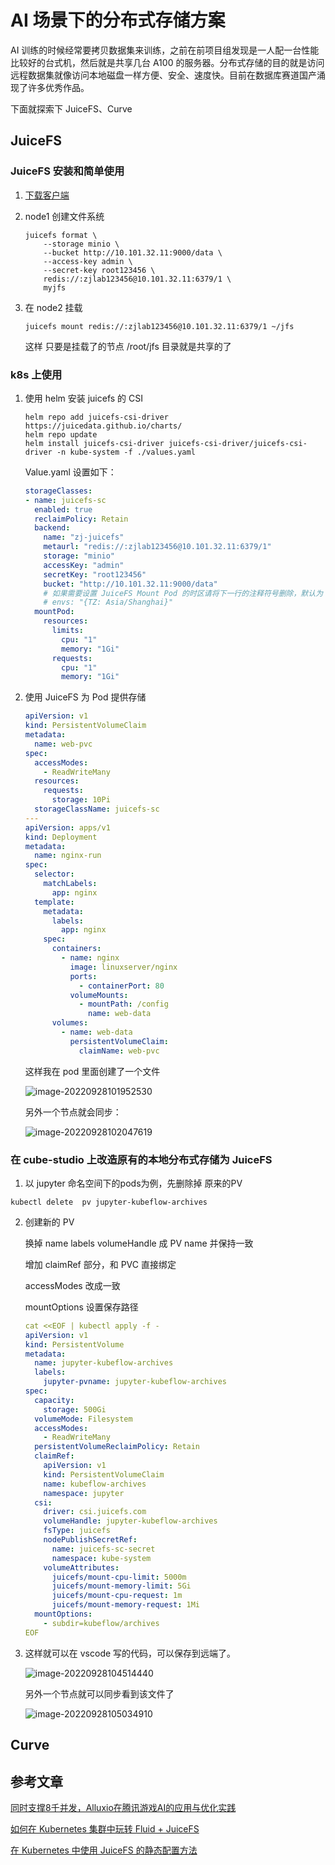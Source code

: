 # AI 场景下的分布式存储方案


<!--more-->

AI 训练的时候经常要拷贝数据集来训练，之前在前项目组发现是一人配一台性能比较好的台式机，然后就是共享几台 A100 的服务器。分布式存储的目的就是访问远程数据集就像访问本地磁盘一样方便、安全、速度快。目前在数据库赛道国产涌现了许多优秀作品。

下面就探索下 JuiceFS、Curve 

## JuiceFS

### JuiceFS 安装和简单使用

1. [下载客户端](https://www.juicefs.com/docs/zh/community/installation)

2. node1 创建文件系统

   ```shell
   juicefs format \
       --storage minio \
       --bucket http://10.101.32.11:9000/data \
       --access-key admin \
       --secret-key root123456 \
       redis://:zjlab123456@10.101.32.11:6379/1 \
       myjfs
   ```

3. 在 node2 挂载 

   ```shell
   juicefs mount redis://:zjlab123456@10.101.32.11:6379/1 ~/jfs
   ```

   这样 只要是挂载了的节点 /root/jfs 目录就是共享的了

### k8s 上使用

1. 使用 helm 安装 juicefs 的 CSI

   ```shell
   helm repo add juicefs-csi-driver https://juicedata.github.io/charts/
   helm repo update
   helm install juicefs-csi-driver juicefs-csi-driver/juicefs-csi-driver -n kube-system -f ./values.yaml
   ```

   Value.yaml 设置如下：

   ```yaml
   storageClasses:
   - name: juicefs-sc
     enabled: true
     reclaimPolicy: Retain
     backend:
       name: "zj-juicefs"
       metaurl: "redis://:zjlab123456@10.101.32.11:6379/1"
       storage: "minio"
       accessKey: "admin"
       secretKey: "root123456"
       bucket: "http://10.101.32.11:9000/data"
       # 如果需要设置 JuiceFS Mount Pod 的时区请将下一行的注释符号删除，默认为 UTC 时间。
       # envs: "{TZ: Asia/Shanghai}"
     mountPod:
       resources:
         limits:
           cpu: "1"
           memory: "1Gi"
         requests:
           cpu: "1"
           memory: "1Gi"
   ```

2. 使用 JuiceFS 为 Pod 提供存储

   ```yaml
   apiVersion: v1
   kind: PersistentVolumeClaim
   metadata:
     name: web-pvc
   spec:
     accessModes:
       - ReadWriteMany
     resources:
       requests:
         storage: 10Pi
     storageClassName: juicefs-sc
   ---
   apiVersion: apps/v1
   kind: Deployment
   metadata:
     name: nginx-run
   spec:
     selector:
       matchLabels:
         app: nginx
     template:
       metadata:
         labels:
           app: nginx
       spec:
         containers:
           - name: nginx
             image: linuxserver/nginx
             ports:
               - containerPort: 80
             volumeMounts:
               - mountPath: /config
                 name: web-data
         volumes:
           - name: web-data
             persistentVolumeClaim:
               claimName: web-pvc
   ```

   这样我在 pod 里面创建了一个文件

   ![image-20220928101952530](https://zhuyaguang-1308110266.cos.ap-shanghai.myqcloud.com/img/image-20220928101952530.png)

   另外一个节点就会同步：

   ![image-20220928102047619](https://zhuyaguang-1308110266.cos.ap-shanghai.myqcloud.com/img/image-20220928102047619.png)

### 在 cube-studio 上改造原有的本地分布式存储为 JuiceFS

1. 以  jupyter 命名空间下的pods为例，先删除掉 原来的PV

```shell
kubectl delete  pv jupyter-kubeflow-archives
```

2. 创建新的 PV

   换掉 name labels volumeHandle 成 PV name 并保持一致

   增加 claimRef 部分，和 PVC 直接绑定

   accessModes 改成一致

   mountOptions 设置保存路径

   ```yaml
   cat <<EOF | kubectl apply -f -
   apiVersion: v1
   kind: PersistentVolume
   metadata:
     name: jupyter-kubeflow-archives
     labels:
       jupyter-pvname: jupyter-kubeflow-archives
   spec:
     capacity:
       storage: 500Gi
     volumeMode: Filesystem
     accessModes:
       - ReadWriteMany
     persistentVolumeReclaimPolicy: Retain
     claimRef:
       apiVersion: v1
       kind: PersistentVolumeClaim
       name: kubeflow-archives
       namespace: jupyter
     csi:
       driver: csi.juicefs.com
       volumeHandle: jupyter-kubeflow-archives
       fsType: juicefs
       nodePublishSecretRef:
         name: juicefs-sc-secret
         namespace: kube-system
       volumeAttributes:
         juicefs/mount-cpu-limit: 5000m
         juicefs/mount-memory-limit: 5Gi
         juicefs/mount-cpu-request: 1m
         juicefs/mount-memory-request: 1Mi
     mountOptions:
       - subdir=kubeflow/archives
   EOF
   ```

3. 这样就可以在 vscode 写的代码，可以保存到远端了。

   ![image-20220928104514440](https://zhuyaguang-1308110266.cos.ap-shanghai.myqcloud.com/img/image-20220928104514440.png)

   另外一个节点就可以同步看到该文件了

   ![image-20220928105034910](https://zhuyaguang-1308110266.cos.ap-shanghai.myqcloud.com/img/image-20220928105034910.png)



## Curve

















## 参考文章

[同时支撑8千并发，Alluxio在腾讯游戏AI的应用与优化实践](https://mp.weixin.qq.com/s/gGnYZq27R3Kp0idue07yzg)

[如何在 Kubernetes 集群中玩转 Fluid + JuiceFS](https://juicefs.com/zh-cn/blog/solutions/fluid-with-juicefs/)

[在 Kubernetes 中使用 JuiceFS 的静态配置方法](https://juicefs.com/docs/zh/csi/examples/static-provisioning)

